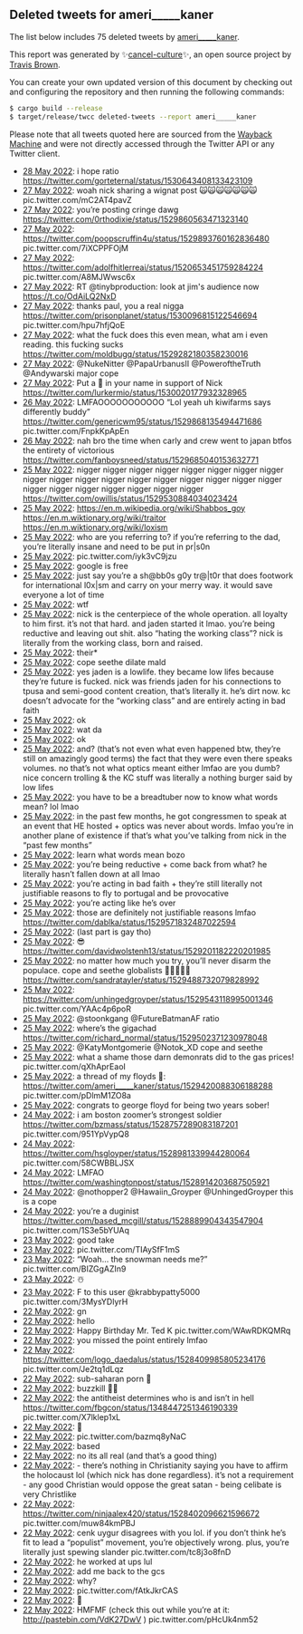 ## Deleted tweets for ameri_____kaner

The list below includes 75 deleted tweets by
[ameri_____kaner](https://twitter.com/ameri_____kaner).



This report was generated by ✨[cancel-culture](https://github.com/travisbrown/cancel-culture)✨,
an open source project by [Travis Brown](https://twitter.com/travisbrown).

You can create your own updated version of this document by checking out and configuring the
repository and then running the following commands:

```bash
$ cargo build --release
$ target/release/twcc deleted-tweets --report ameri_____kaner
```

Please note that all tweets quoted here are sourced from the
[Wayback Machine](https://web.archive.org) and were not directly accessed through the Twitter API or
any Twitter client.

* [28 May 2022](https://web.archive.org/web/20220528201653/https://twitter.com/ameri_____kaner/status/1530643751210782721): i hope ratio https://twitter.com/gorteternal/status/1530643408133423109 <!--1530643751210782721-->
* [27 May 2022](https://web.archive.org/web/20220527230308/https://twitter.com/ameri_____kaner/status/1530323109424910338): woah nick sharing a wignat post 🙀🙀🙀🙀🙀🙀🙀 pic.twitter.com/mC2AT4pavZ <!--1530323109424910338-->
* [27 May 2022](https://web.archive.org/web/20220527231207/https://twitter.com/ameri_____kaner/status/1530319944033894401): you’re posting cringe dawg https://twitter.com/0rthodixie/status/1529860563471323140 <!--1530319944033894401-->
* [27 May 2022](https://web.archive.org/web/20220527152159/https://twitter.com/ameri_____kaner/status/1530206040834310144): https://twitter.com/poopscruffin4u/status/1529893760162836480  pic.twitter.com/7iXCPPFOjM <!--1530206040834310144-->
* [27 May 2022](https://web.archive.org/web/20220528192331/https://twitter.com/ameri_____kaner/status/1530172933209051138): https://twitter.com/adolfhitlerreai/status/1520653451759284224  pic.twitter.com/A8MJWwsc6x <!--1530172933209051138-->
* [27 May 2022](https://web.archive.org/web/20220527093916/https://twitter.com/ameri_____kaner/status/1530121450161688576): RT @tinybproduction: look at jim's audience now https://t.co/OdAiLQ2NxD <!--1530121450161688576-->
* [27 May 2022](https://web.archive.org/web/20220527122051/https://twitter.com/ameri_____kaner/status/1530110886504955904): thanks paul, you a real nigga  https://twitter.com/prisonplanet/status/1530096815122546694  pic.twitter.com/hpu7hfjQoE <!--1530110886504955904-->
* [27 May 2022](https://web.archive.org/web/20220527055434/https://twitter.com/ameri_____kaner/status/1530063140012048385): what the fuck does this even mean, what am i even reading. this fucking sucks https://twitter.com/moldbugq/status/1529282180358230016 <!--1530063140012048385-->
* [27 May 2022](https://web.archive.org/web/20220527034242/https://twitter.com/ameri_____kaner/status/1530031717251170315): @NukeNitter @PapaUrbanusII @PoweroftheTruth @Andywarski major cope <!--1530031717251170315-->
* [27 May 2022](https://web.archive.org/web/20220527033317/https://twitter.com/ameri_____kaner/status/1530024246629515268): Put a 🧀 in your name in support of Nick https://twitter.com/lurkermio/status/1530020177932328965 <!--1530024246629515268-->
* [26 May 2022](https://web.archive.org/web/20220526223545/https://twitter.com/ameri_____kaner/status/1529953860319686657): LMFAOOOOOOOOOOO  “Lol yeah uh kiwifarms says differently buddy”  https://twitter.com/genericwm95/status/1529868135494471686  pic.twitter.com/FnpkKpApEn <!--1529953860319686657-->
* [26 May 2022](https://web.archive.org/web/20220526182728/https://twitter.com/ameri_____kaner/status/1529888464954658817): nah bro the time when carly and crew went to japan btfos the entirety of victorious https://twitter.com/fanboysneed/status/1529685040153632771 <!--1529888464954658817-->
* [25 May 2022](https://web.archive.org/web/20220525233814/https://twitter.com/ameri_____kaner/status/1529607374599770112): nigger nigger nigger nigger nigger nigger nigger nigger nigger nigger nigger nigger nigger nigger nigger nigger nigger nigger nigger nigger nigger nigger nigger nigger nigger https://twitter.com/owillis/status/1529530884034023424 <!--1529607374599770112-->
* [25 May 2022](https://web.archive.org/web/20220525231512/https://twitter.com/ameri_____kaner/status/1529601874911014913): https://en.m.wikipedia.org/wiki/Shabbos_goy   https://en.m.wiktionary.org/wiki/traitor   https://en.m.wiktionary.org/wiki/loxism <!--1529601874911014913-->
* [25 May 2022](https://web.archive.org/web/20220525231142/https://twitter.com/ameri_____kaner/status/1529601086633431040): who are you referring to? if you’re referring to the dad, you’re literally insane and need to be put in pr|s0n <!--1529601086633431040-->
* [25 May 2022](https://web.archive.org/web/20220525230905/https://twitter.com/ameri_____kaner/status/1529600330324918272): pic.twitter.com/iyk3vC9jzu <!--1529600330324918272-->
* [25 May 2022](https://web.archive.org/web/20220525230253/https://twitter.com/ameri_____kaner/status/1529598819767296002): google is free <!--1529598819767296002-->
* [25 May 2022](https://web.archive.org/web/20220525225445/https://twitter.com/ameri_____kaner/status/1529596663135883265): just say you’re a sh@bb0s g0y tr@|t0r that does footwork for international l0x|sm and carry on your merry way. it would save everyone a lot of time <!--1529596663135883265-->
* [25 May 2022](https://web.archive.org/web/20220525223456/https://twitter.com/ameri_____kaner/status/1529591736338628608): wtf <!--1529591736338628608-->
* [25 May 2022](https://web.archive.org/web/20220525221743/https://twitter.com/ameri_____kaner/status/1529587402121134081): nick is the centerpiece of the whole operation. all loyalty to him first. it’s not that hard. and jaden started it lmao. you’re being reductive and leaving out shit. also “hating the working class”? nick is literally from the working class, born and raised. <!--1529587402121134081-->
* [25 May 2022](https://web.archive.org/web/20220525221339/https://twitter.com/ameri_____kaner/status/1529586487884406785): their* <!--1529586487884406785-->
* [25 May 2022](https://web.archive.org/web/20220525220739/https://twitter.com/ameri_____kaner/status/1529584780546801664): cope seethe dilate mald <!--1529584780546801664-->
* [25 May 2022](https://web.archive.org/web/20220525220520/https://twitter.com/ameri_____kaner/status/1529584363427581955): yes jaden is a lowlife. they became low lifes because they’re future is fucked. nick was friends jaden for his connections to tpusa and semi-good content creation, that’s literally it. he’s dirt now. kc doesn’t advocate for the “working class” and are entirely acting in bad faith <!--1529584363427581955-->
* [25 May 2022](https://web.archive.org/web/20220525220232/https://twitter.com/ameri_____kaner/status/1529583501242159104): ok <!--1529583501242159104-->
* [25 May 2022](https://web.archive.org/web/20220525215451/https://twitter.com/ameri_____kaner/status/1529581700514205697): wat da <!--1529581700514205697-->
* [25 May 2022](https://web.archive.org/web/20220525215440/https://twitter.com/ameri_____kaner/status/1529581605332951044): ok <!--1529581605332951044-->
* [25 May 2022](https://web.archive.org/web/20220525220520/https://twitter.com/ameri_____kaner/status/1529584363427581955): and? (that’s not even what even happened btw, they’re still on amazingly good terms) the fact that they were even there speaks volumes. no that’s not what optics meant either lmfao are you dumb? nice concern trolling & the KC stuff was literally a nothing burger said by low lifes <!--1529581073868414979-->
* [25 May 2022](https://web.archive.org/web/20220525214542/https://twitter.com/ameri_____kaner/status/1529579392908894210): you have to be a breadtuber now to know what words mean? lol lmao <!--1529579392908894210-->
* [25 May 2022](https://web.archive.org/web/20220525214516/https://twitter.com/ameri_____kaner/status/1529579241729404932): in the past few months, he got congressmen to speak at an event that HE hosted + optics was never about words. lmfao you’re in another plane of existence if that’s what you’ve talking from nick in the “past few months” <!--1529579241729404932-->
* [25 May 2022](https://web.archive.org/web/20220525214542/https://twitter.com/ameri_____kaner/status/1529579392908894210): learn what words mean bozo <!--1529578618426384391-->
* [25 May 2022](https://web.archive.org/web/20220525213620/https://twitter.com/ameri_____kaner/status/1529576930571436032): you’re being reductive + come back from what? he literally hasn’t fallen down at all lmao <!--1529576930571436032-->
* [25 May 2022](https://web.archive.org/web/20220525213435/https://twitter.com/ameri_____kaner/status/1529576559908102147): you’re acting in bad faith + they’re still literally not justifiable reasons to fly to portugal and be provocative <!--1529576559908102147-->
* [25 May 2022](https://web.archive.org/web/20220525213032/https://twitter.com/ameri_____kaner/status/1529575474824986624): you’re acting like he’s over <!--1529575474824986624-->
* [25 May 2022](https://web.archive.org/web/20220525212817/https://twitter.com/ameri_____kaner/status/1529574984527405056): those are definitely not justifiable reasons lmfao https://twitter.com/dablka/status/1529571832487022594 <!--1529574984527405056-->
* [25 May 2022](https://web.archive.org/web/20220525225626/https://twitter.com/ameri_____kaner/status/1529566951269453825): (last part is gay tho) <!--1529566952942870532-->
* [25 May 2022](https://web.archive.org/web/20220525225626/https://twitter.com/ameri_____kaner/status/1529566951269453825): 😎 https://twitter.com/davidwolstenh13/status/1529201182220201985 <!--1529566951269453825-->
* [25 May 2022](https://web.archive.org/web/20220525214043/https://twitter.com/ameri_____kaner/status/1529552936581402633): no matter how much you try, you’ll never disarm the populace. cope and seethe globalists 🖕🏻😹🖕🏻 https://twitter.com/sandratayler/status/1529488732079828992 <!--1529552936581402633-->
* [25 May 2022](https://web.archive.org/web/20220525194545/https://twitter.com/ameri_____kaner/status/1529548984901058561): https://twitter.com/unhingedgroyper/status/1529543118995001346  pic.twitter.com/YAAc4p6poR <!--1529548984901058561-->
* [25 May 2022](https://web.archive.org/web/20220525183107/https://twitter.com/ameri_____kaner/status/1529530518886305794): @stoonkgang @FutureBatmanAF ratio <!--1529530518886305794-->
* [25 May 2022](https://web.archive.org/web/20220525180022/https://twitter.com/ameri_____kaner/status/1529521469272772609): where’s the gigachad https://twitter.com/richard_normal/status/1529502371230978048 <!--1529521469272772609-->
* [25 May 2022](https://web.archive.org/web/20220525143326/https://twitter.com/ameri_____kaner/status/1529470703912816640): @KatyMontgomerie @Notok_XD cope and seethe <!--1529470703912816640-->
* [25 May 2022](https://web.archive.org/web/20220525201204/https://twitter.com/ameri_____kaner/status/1529468100252520451): what a shame those darn demonrats did to the gas prices! pic.twitter.com/qXhAprEaoI <!--1529468100252520451-->
* [25 May 2022](https://web.archive.org/web/20220525194808/https://twitter.com/ameri_____kaner/status/1529453416329641986): a thread of my floyds 🧵:  https://twitter.com/ameri_____kaner/status/1529420088306188288  pic.twitter.com/pDlmM1ZO8a <!--1529453416329641986-->
* [25 May 2022](https://web.archive.org/web/20220525231439/https://twitter.com/ameri_____kaner/status/1529420088306188288): congrats to george floyd for being two years sober! <!--1529420088306188288-->
* [24 May 2022](https://web.archive.org/web/20220524141958/https://twitter.com/ameri_____kaner/status/1529057402078826497): i am boston zoomer’s strongest soldier  https://twitter.com/bzmass/status/1528757289083187201  pic.twitter.com/951YpVypQ8 <!--1529057402078826497-->
* [24 May 2022](https://web.archive.org/web/20220524062224/https://twitter.com/ameri_____kaner/status/1528982822920265728): https://twitter.com/hsgloyper/status/1528981339944280064  pic.twitter.com/58CWBBLJSX <!--1528982822920265728-->
* [24 May 2022](https://web.archive.org/web/20220524014828/https://twitter.com/ameri_____kaner/status/1528915047413690369): LMFAO https://twitter.com/washingtonpost/status/1528914203687505921 <!--1528915047413690369-->
* [24 May 2022](https://web.archive.org/web/20220524005900/https://twitter.com/ameri_____kaner/status/1528903357183799296): @nothopper2 @Hawaiin_Groyper @UnhingedGroyper this is a cope <!--1528903357183799296-->
* [24 May 2022](https://web.archive.org/web/20220524005027/https://twitter.com/ameri_____kaner/status/1528900536950476800): you’re a duginist  https://twitter.com/based_mcgill/status/1528889904343547904  pic.twitter.com/1S3e5bYUAq <!--1528900536950476800-->
* [23 May 2022](https://web.archive.org/web/20220525225832/https://twitter.com/ameri_____kaner/status/1528872874798465025): good take <!--1528872874798465025-->
* [23 May 2022](https://web.archive.org/web/20220525212551/https://twitter.com/ameri_____kaner/status/1528849659560599552): pic.twitter.com/TIAySfF1mS <!--1528849659560599552-->
* [23 May 2022](https://web.archive.org/web/20220523193558/https://twitter.com/ameri_____kaner/status/1528816871788642309): “Woah… the snowman needs me?” pic.twitter.com/BIZGgAZIn9 <!--1528816871788642309-->
* [23 May 2022](https://web.archive.org/web/20220523192052/https://twitter.com/ameri_____kaner/status/1528815065616490496): ☃️ <!--1528815065616490496-->
* [23 May 2022](https://web.archive.org/web/20220523105228/https://twitter.com/ameri_____kaner/status/1528689383414579203): F to this user  @krabbypatty5000  pic.twitter.com/3MysYDlyrH <!--1528689383414579203-->
* [22 May 2022](https://web.archive.org/web/20220522210218/https://twitter.com/ameri_____kaner/status/1528481319906426881): gn <!--1528481319906426881-->
* [22 May 2022](https://web.archive.org/web/20220522201454/https://twitter.com/ameri_____kaner/status/1528469315468525575): hello <!--1528469315468525575-->
* [22 May 2022](https://web.archive.org/web/20220522193118/https://twitter.com/ameri_____kaner/status/1528458365755658247): Happy Birthday Mr. Ted K pic.twitter.com/WAwRDKQMRq <!--1528458365755658247-->
* [22 May 2022](https://web.archive.org/web/20220522192831/https://twitter.com/ameri_____kaner/status/1528457711611936773): you missed the point entirely lmfao <!--1528457711611936773-->
* [22 May 2022](https://web.archive.org/web/20220522192717/https://twitter.com/ameri_____kaner/status/1528457252587323393): https://twitter.com/logo_daedalus/status/1528409985805234176  pic.twitter.com/Je2tq1dLqz <!--1528457252587323393-->
* [22 May 2022](https://web.archive.org/web/20220522191233/https://twitter.com/ameri_____kaner/status/1528453688297238532): sub-saharan porn 🤮 <!--1528453688297238532-->
* [22 May 2022](https://web.archive.org/web/20220522191029/https://twitter.com/ameri_____kaner/status/1528453059117998082): buzzkill 👎🏻 <!--1528453059117998082-->
* [22 May 2022](https://web.archive.org/web/20220522190740/https://twitter.com/ameri_____kaner/status/1528452444564357122): the antitheist determines who is and isn’t in hell  https://twitter.com/fbgcon/status/1348447251346190339  pic.twitter.com/X7lklep1xL <!--1528452444564357122-->
* [22 May 2022](https://web.archive.org/web/20220522190513/https://twitter.com/ameri_____kaner/status/1528451004273987586): 🍻 <!--1528451004273987586-->
* [22 May 2022](https://web.archive.org/web/20220522183730/https://twitter.com/ameri_____kaner/status/1528444817713336320): pic.twitter.com/bazmq8yNaC <!--1528444817713336320-->
* [22 May 2022](https://web.archive.org/web/20220522174706/https://twitter.com/ameri_____kaner/status/1528431452018421769): based <!--1528431452018421769-->
* [22 May 2022](https://web.archive.org/web/20220522173518/https://twitter.com/ameri_____kaner/status/1528429165204078593): no its all real (and that’s a good thing) <!--1528429165204078593-->
* [22 May 2022](https://web.archive.org/web/20220522173432/https://twitter.com/ameri_____kaner/status/1528428997364830212): - there’s nothing in Christianity saying you have to affirm the holocaust lol (which nick has done regardless). it’s not a requirement  - any good Christian would oppose the great satan - being celibate is very Christlike <!--1528428997364830212-->
* [22 May 2022](https://web.archive.org/web/20220522172710/https://twitter.com/ameri_____kaner/status/1528427207986712583): https://twitter.com/ninjaalex420/status/1528402096621596672  pic.twitter.com/muw84kmPBJ <!--1528427207986712583-->
* [22 May 2022](https://web.archive.org/web/20220522172455/https://twitter.com/ameri_____kaner/status/1528426610579410945): cenk uygur disagrees with you lol. if you don’t think he’s fit to lead a “populist” movement, you’re objectively wrong. plus, you’re literally just spewing slander pic.twitter.com/tc8j3o8fnD <!--1528426610579410945-->
* [22 May 2022](https://web.archive.org/web/20220522150829/https://twitter.com/ameri_____kaner/status/1528392067629588480): he worked at ups lul <!--1528392067629588480-->
* [22 May 2022](https://web.archive.org/web/20220522150527/https://twitter.com/ameri_____kaner/status/1528391377775730691): add me back to the gcs <!--1528391377775730691-->
* [22 May 2022](https://web.archive.org/web/20220522145032/https://twitter.com/ameri_____kaner/status/1528387752009650177): why? <!--1528387752009650177-->
* [22 May 2022](https://web.archive.org/web/20220522144821/https://twitter.com/ameri_____kaner/status/1528387231035142144): pic.twitter.com/fAtkJkrCAS <!--1528387231035142144-->
* [22 May 2022](https://web.archive.org/web/20220522144557/https://twitter.com/ameri_____kaner/status/1528386560160325641): 🍻 <!--1528386560160325641-->
* [22 May 2022](https://web.archive.org/web/20220522144615/https://twitter.com/ameri_____kaner/status/1528381225555173377): HMFMF (check this out while you’re at it:  http://pastebin.com/VdK27DwV ) pic.twitter.com/pHcUk4nm52 <!--1528381225555173377-->
